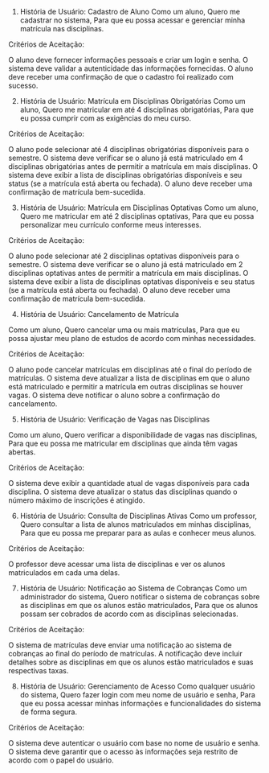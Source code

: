 
1. História de Usuário: Cadastro de Aluno
Como um aluno,
Quero me cadastrar no sistema,
Para que eu possa acessar e gerenciar minha matrícula nas disciplinas.

Critérios de Aceitação:

O aluno deve fornecer informações pessoais e criar um login e senha.
O sistema deve validar a autenticidade das informações fornecidas.
O aluno deve receber uma confirmação de que o cadastro foi realizado com sucesso.

2. História de Usuário: Matrícula em Disciplinas Obrigatórias
Como um aluno,
Quero me matricular em até 4 disciplinas obrigatórias,
Para que eu possa cumprir com as exigências do meu curso.

Critérios de Aceitação:

O aluno pode selecionar até 4 disciplinas obrigatórias disponíveis para o semestre.
O sistema deve verificar se o aluno já está matriculado em 4 disciplinas obrigatórias antes de permitir a matrícula em mais disciplinas.
O sistema deve exibir a lista de disciplinas obrigatórias disponíveis e seu status (se a matrícula está aberta ou fechada).
O aluno deve receber uma confirmação de matrícula bem-sucedida.

3. História de Usuário: Matrícula em Disciplinas Optativas
Como um aluno,
Quero me matricular em até 2 disciplinas optativas,
Para que eu possa personalizar meu currículo conforme meus interesses.

Critérios de Aceitação:

O aluno pode selecionar até 2 disciplinas optativas disponíveis para o semestre.
O sistema deve verificar se o aluno já está matriculado em 2 disciplinas optativas antes de permitir a matrícula em mais disciplinas.
O sistema deve exibir a lista de disciplinas optativas disponíveis e seu status (se a matrícula está aberta ou fechada).
O aluno deve receber uma confirmação de matrícula bem-sucedida.

4. História de Usuário: Cancelamento de Matrícula

Como um aluno,
Quero cancelar uma ou mais matrículas,
Para que eu possa ajustar meu plano de estudos de acordo com minhas necessidades.

Critérios de Aceitação:

O aluno pode cancelar matrículas em disciplinas até o final do período de matrículas.
O sistema deve atualizar a lista de disciplinas em que o aluno está matriculado e permitir a matrícula em outras disciplinas se houver vagas.
O sistema deve notificar o aluno sobre a confirmação do cancelamento.

5. História de Usuário: Verificação de Vagas nas Disciplinas

Como um aluno,
Quero verificar a disponibilidade de vagas nas disciplinas,
Para que eu possa me matricular em disciplinas que ainda têm vagas abertas.

Critérios de Aceitação:

O sistema deve exibir a quantidade atual de vagas disponíveis para cada disciplina.
O sistema deve atualizar o status das disciplinas quando o número máximo de inscrições é atingido.

6. História de Usuário: Consulta de Disciplinas Ativas
Como um professor,
Quero consultar a lista de alunos matriculados em minhas disciplinas,
Para que eu possa me preparar para as aulas e conhecer meus alunos.

Critérios de Aceitação:

O professor deve acessar uma lista de disciplinas e ver os alunos matriculados em cada uma delas.

7. História de Usuário: Notificação ao Sistema de Cobranças
Como um administrador do sistema,
Quero notificar o sistema de cobranças sobre as disciplinas em que os alunos estão matriculados,
Para que os alunos possam ser cobrados de acordo com as disciplinas selecionadas.

Critérios de Aceitação:

O sistema de matrículas deve enviar uma notificação ao sistema de cobranças ao final do período de matrículas.
A notificação deve incluir detalhes sobre as disciplinas em que os alunos estão matriculados e suas respectivas taxas.

8. História de Usuário: Gerenciamento de Acesso
Como qualquer usuário do sistema,
Quero fazer login com meu nome de usuário e senha,
Para que eu possa acessar minhas informações e funcionalidades do sistema de forma segura.

Critérios de Aceitação:

O sistema deve autenticar o usuário com base no nome de usuário e senha.
O sistema deve garantir que o acesso às informações seja restrito de acordo com o papel do usuário.
